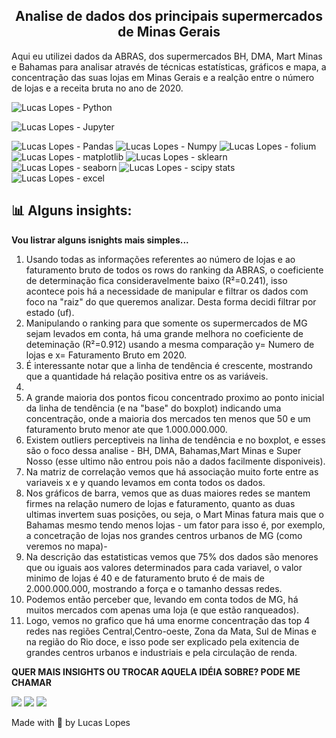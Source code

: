 <h2 align="center"> Analise de dados dos principais supermercados de Minas Gerais </h2> 

Aqui eu utilizei dados da ABRAS, dos supermercados BH, DMA, Mart Minas e Bahamas para analisar através de técnicas estatísticas, gráficos e mapa, a concentração das suas lojas em Minas Gerais e a realção entre o número de lojas e a receita bruta no ano de 2020.

![Lucas Lopes - Python](https://img.shields.io/badge/Python-3776AB?style=for-the-badge&logo=python&logoColor=white)

![Lucas Lopes - Jupyter](https://img.shields.io/badge/Jupyter-black?style=for-the-badge&logo=Jupyter)

![Lucas Lopes - Pandas](https://img.shields.io/badge/-Pandas-9cf?style=for-the-badge&logo=Pandas)
![Lucas Lopes - Numpy](https://img.shields.io/badge/-Numpy-blue?style=for-the-badge&logo=Numpy)
![Lucas Lopes - folium](https://img.shields.io/badge/-folium-black?style=for-the-badge&logo=folium)
![Lucas Lopes - matplotlib](https://img.shields.io/badge/-matplotlib-blue?style=for-the-badge&logo=matplotlib)
![Lucas Lopes - sklearn](https://img.shields.io/badge/-sklearn-green?style=for-the-badge&logo=sklearn)
![Lucas Lopes - seaborn](https://img.shields.io/badge/-seaborn-black?style=for-the-badge&logo=seaborn)
![Lucas Lopes - scipy stats](https://img.shields.io/badge/-scipystats-9cf?style=for-the-badge&logo=scipystats)
![Lucas Lopes - excel](https://img.shields.io/badge/-Excel-green?style=for-the-badge&logo=Excel)


<h2>📊 Alguns insights: </h2> 

<b> Vou listrar alguns isnights mais simples...</b>

1. Usando todas as informações referentes ao número de lojas e ao faturamento bruto de todos os rows do ranking da ABRAS, o coeficiente de determinação fica consideravelmente baixo (R²=0.241), isso acontece pois há a necessidade de manipular e filtrar os dados com foco na "raiz" do que queremos analizar. Desta forma decidi filtrar por estado (uf).
2. Manipulando o ranking para que somente os supermercados de MG sejam levados em conta, há uma grande melhora no coeficiente de deteminação (R²=0.912) usando a mesma comparação y= Numero de lojas e x= Faturamento Bruto em 2020.
3. É interessante notar que a linha de tendência é crescente, mostrando que a quantidade há relação positiva entre os as variáveis.
4. 
5. A grande maioria dos pontos ficou concentrado proximo ao ponto inicial da linha de tendência (e na "base" do boxplot) indicando uma concentração, onde a maioria dos mercados ten menos que 50 e um faturamento bruto menor ate que 1.000.000.000.
6. Existem outliers perceptiveis na linha de tendência e no boxplot, e esses são o foco dessa analise - BH, DMA, Bahamas,Mart Minas e Super Nosso (esse ultimo não entrou pois não a dados facilmente disponiveis).
7. Na matriz de correlação vemos que há associação muito forte entre as variaveis x e y quando levamos em conta todos os dados.
8. Nos gráficos de barra, vemos que as duas maiores redes se mantem firmes na relação numero de lojas e faturamento, quanto as duas ultimas invertem suas posições, ou seja, o Mart Minas fatura mais que o Bahamas mesmo tendo menos lojas - um fator para isso é, por exemplo, a concetração de lojas nos grandes centros urbanos de MG (como veremos no mapa)-
9. Na descrição das estatisticas vemos que 75% dos dados são menores que ou iguais aos valores determinados para cada variavel, o valor minimo de lojas é 40 e de faturamento bruto é de mais de 2.000.000.000, mostrando a força e o tamanho dessas redes.
10. Podemos então perceber que, levando em conta todos de MG, há muitos mercados com apenas uma loja (e que estão ranqueados).
11. Logo, vemos no grafico que há uma enorme concentração das top 4 redes nas regiões  Central,Centro-oeste, Zona da Mata, Sul de Minas e na região do Rio doce, e isso pode ser explicado pela exitencia de grandes centros urbanos e industriais e pela circulação de renda.

<b> QUER MAIS INSIGHTS OU TROCAR AQUELA IDÉIA SOBRE? PODE ME CHAMAR </b>

<a href="https://www.linkedin.com/in/lucas-lopes-br/" alt="linkedin" target="_blank"><img src="https://img.shields.io/badge/LinkedIn-%230077B5.svg?&style=flat-square&logo=linkedin&logoColor=white"></a> 
<a href="https://wa.me/5532998342365" alt="WhatsApp" target="_blank"><img src="https://img.shields.io/badge/-WhatsApp-25d366?style=flat-square&labelColor=25d366&logo=whatsapp&logoColor=white&link=https://wa.me/5584981430120"/></a>
<a href="mailto:lucas.aguiarlopes26@gmail.com" alt="gmail" target="_blank"><img src="https://img.shields.io/badge/-Gmail-FF0000?style=flat-square&labelColor=FF0000&logo=gmail&logoColor=white&link=mailto:tassiofernandescosta@gmail.com" /></a>




Made with 💖 by Lucas Lopes
